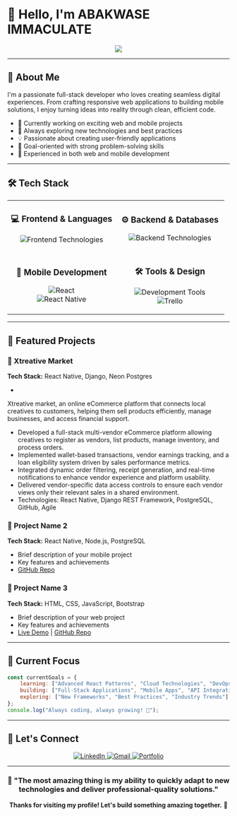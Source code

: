 # 👋 Hello, I'm ABAKWASE IMMACULATE
<div align="center">
  <img src="https://readme-typing-svg.herokuapp.com/?lines=Full+Stack+Developer;React+%26+Node.js+Enthusiast;Mobile+App+Developer;Always+Learning+New+Technologies&font=Fira%20Code&center=true&width=440&height=45&color=58a6ff&vCenter=true&size=22">
</div>

---

## 🚀 About Me
I'm a passionate full-stack developer who loves creating seamless digital experiences. From crafting responsive web applications to building mobile solutions, I enjoy turning ideas into reality through clean, efficient code.

- 🔭 Currently working on exciting web and mobile projects
- 🌱 Always exploring new technologies and best practices
- 💡 Passionate about creating user-friendly applications
- 🎯 Goal-oriented with strong problem-solving skills
- 📱 Experienced in both web and mobile development

---

## 🛠️ Tech Stack

<div align="center">
  <table>
    <tr>
      <td align="center" width="50%">
        <h3>💻 Frontend & Languages</h3>
        <p>
          <img src="https://skillicons.dev/icons?i=html,css,js,react,bootstrap" alt="Frontend Technologies"/>
        </p>
      </td>
      <td align="center" width="50%">
        <h3>⚙️ Backend & Databases</h3>
        <p>
          <img src="https://skillicons.dev/icons?i=nodejs,mongodb,postgres" alt="Backend Technologies"/>
        </p>
      </td>
    </tr>
    <tr>
      <td align="center" width="50%">
        <h3>📱 Mobile Development</h3>
        <p>
          <img src="https://skillicons.dev/icons?i=react" alt="React"/>
          <br>
          <img src="https://img.shields.io/badge/React_Native-20232A?style=for-the-badge&logo=react&logoColor=61DAFB" alt="React Native"/>
        </p>
      </td>
      <td align="center" width="50%">
        <h3>🛠️ Tools & Design</h3>
        <p>
          <img src="https://skillicons.dev/icons?i=github,wordpress,figma,vscode" alt="Development Tools"/>
          <br>
          <img src="https://img.shields.io/badge/Trello-0052CC?style=for-the-badge&logo=trello&logoColor=white" alt="Trello"/>
        </p>
      </td>
    </tr>
  </table>
</div>

---

## 💼 Featured Projects

### 🌟 Xtreative Market
**Tech Stack:** React Native, Django, Neon Postgres

-

Xtreative market, an online eCommerce platform that connects local creatives to customers, helping them sell products efficiently, manage businesses, and access financial support.

- Developed a full-stack multi-vendor eCommerce platform allowing creatives to register as vendors, list products, manage inventory, and process orders.
- Implemented wallet-based transactions, vendor earnings tracking, and a loan eligibility system driven by sales performance metrics.
- Integrated dynamic order filtering, receipt generation, and real-time notifications to enhance vendor experience and platform usability.
- Delivered vendor-specific data access controls to ensure each vendor views only their relevant sales in a shared environment.
- Technologies: React Native, Django REST Framework, PostgreSQL,   GitHub, Agile


### 🌟 Project Name 2
**Tech Stack:** React Native, Node.js, PostgreSQL
- Brief description of your mobile project
- Key features and achievements
- [GitHub Repo](link)

### 🌟 Project Name 3
**Tech Stack:** HTML, CSS, JavaScript, Bootstrap
- Brief description of your web project
- Key features and achievements
- [Live Demo](link) | [GitHub Repo](link)

---

## 🎯 Current Focus

```javascript
const currentGoals = {
    learning: ["Advanced React Patterns", "Cloud Technologies", "DevOps"],
    building: ["Full-Stack Applications", "Mobile Apps", "API Integrations"],
    exploring: ["New Frameworks", "Best Practices", "Industry Trends"]
};
console.log("Always coding, always growing! 🚀");
```

---

## 🤝 Let's Connect

<div align="center">
<p>
  <a href="https://www.linkedin.com/in/immaculateabakwase/">
    <img src="https://skillicons.dev/icons?i=linkedin" alt="LinkedIn"/>
  </a>
  <a href="mailto:immaculateabakwase@gmail.com">
    <img src="https://img.shields.io/badge/Gmail-D14836?style=for-the-badge&logo=gmail&logoColor=white" alt="Gmail"/>
  </a>  
  <a href="https://immy.netlify.app/">
    <img src="https://img.shields.io/badge/Portfolio-000000?style=for-the-badge&logo=vercel&logoColor=white" alt="Portfolio"/>
  </a>
</p>
</div>

---

<div align="center">
  
### 💬 "The most amazing thing is my ability to quickly adapt to new technologies and deliver professional-quality solutions."

**Thanks for visiting my profile! Let's build something amazing together.** 🚀

</div>
